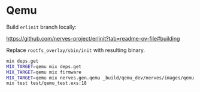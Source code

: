 # Qemu

Build `erlinit` branch locally:

https://github.com/nerves-project/erlinit?tab=readme-ov-file#building

Replace `rootfs_overlay/sbin/init` with resulting binary.

```sh
mix deps.get
MIX_TARGET=qemu mix deps.get
MIX_TARGET=qemu mix firmware
MIX_TARGET=qemu mix nerves.gen.qemu _build/qemu_dev/nerves/images/qemu.fw
mix test test/qemu_test.exs:18
```
